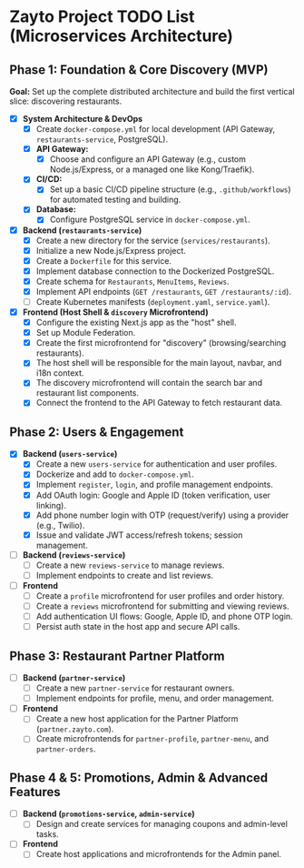 # Zayto Project TODO List (Microservices Architecture)

## Phase 1: Foundation & Core Discovery (MVP)

**Goal:** Set up the complete distributed architecture and build the first vertical slice: discovering restaurants.

- [x] **System Architecture & DevOps**
  - [x] Create `docker-compose.yml` for local development (API Gateway, `restaurants-service`, PostgreSQL).
  - [x] **API Gateway:**
    - [x] Choose and configure an API Gateway (e.g., custom Node.js/Express, or a managed one like Kong/Traefik).
  - [x] **CI/CD:**
    - [x] Set up a basic CI/CD pipeline structure (e.g., `.github/workflows`) for automated testing and building.
  - [x] **Database:**
    - [x] Configure PostgreSQL service in `docker-compose.yml`.

- [x] **Backend (`restaurants-service`)**
  - [x] Create a new directory for the service (`services/restaurants`).
  - [x] Initialize a new Node.js/Express project.
  - [x] Create a `Dockerfile` for this service.
  - [x] Implement database connection to the Dockerized PostgreSQL.
  - [x] Create schema for `Restaurants`, `MenuItems`, `Reviews`.
  - [x] Implement API endpoints (`GET /restaurants`, `GET /restaurants/:id`).
  - [ ] Create Kubernetes manifests (`deployment.yaml`, `service.yaml`).

- [x] **Frontend (Host Shell & `discovery` Microfrontend)**
  - [x] Configure the existing Next.js app as the "host" shell.
  - [x] Set up Module Federation.
  - [x] Create the first microfrontend for "discovery" (browsing/searching restaurants).
  - [x] The host shell will be responsible for the main layout, navbar, and i18n context.
  - [x] The discovery microfrontend will contain the search bar and restaurant list components.
  - [x] Connect the frontend to the API Gateway to fetch restaurant data.

## Phase 2: Users & Engagement

- [x] **Backend (`users-service`)**
  - [x] Create a new `users-service` for authentication and user profiles.
  - [x] Dockerize and add to `docker-compose.yml`.
  - [x] Implement `register`, `login`, and profile management endpoints.
  - [x] Add OAuth login: Google and Apple ID (token verification, user linking).
  - [x] Add phone number login with OTP (request/verify) using a provider (e.g., Twilio).
  - [x] Issue and validate JWT access/refresh tokens; session management.
- [ ] **Backend (`reviews-service`)**
  - [ ] Create a new `reviews-service` to manage reviews.
  - [ ] Implement endpoints to create and list reviews.
- [ ] **Frontend**
  - [ ] Create a `profile` microfrontend for user profiles and order history.
  - [ ] Create a `reviews` microfrontend for submitting and viewing reviews.
  - [ ] Add authentication UI flows: Google, Apple ID, and phone OTP login.
  - [ ] Persist auth state in the host app and secure API calls.

## Phase 3: Restaurant Partner Platform

- [ ] **Backend (`partner-service`)**
  - [ ] Create a new `partner-service` for restaurant owners.
  - [ ] Implement endpoints for profile, menu, and order management.
- [ ] **Frontend**
  - [ ] Create a new host application for the Partner Platform (`partner.zayto.com`).
  - [ ] Create microfrontends for `partner-profile`, `partner-menu`, and `partner-orders`.

## Phase 4 & 5: Promotions, Admin & Advanced Features

- [ ] **Backend (`promotions-service`, `admin-service`)**
  - [ ] Design and create services for managing coupons and admin-level tasks.
- [ ] **Frontend**
  - [ ] Create host applications and microfrontends for the Admin panel.